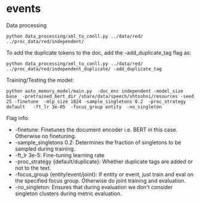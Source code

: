 # events

Data processing
```
python data_processing/xml_to_conll.py ../data/red/ ../proc_data/red/independent/ 
```
To add the duplicate tokens to the doc, add the -add_duplicate_tag flag as:
```
python data_processing/xml_to_conll.py ../data/red/ ../proc_data/red/independent_duplicate/ -add_duplicate_tag 
```

Training/Testing the model:
```
python auto_memory_model/main.py  -doc_enc independent -model_size base  -pretrained_bert_dir /share/data/speech/shtoshni/resources -seed 25 -finetune  -mlp_size 1024 -sample_singletons 0.2  -proc_strategy default   -ft_lr 3e-05  -focus_group entity  -no_singleton
```
Flag info:
* -finetune: Finetunes the document encoder i.e. BERT in this case. Otherwise no finetuning.
* -sample_singletons 0.2: Determines the fraction of singletons to be sampled during training.
* -ft_lr 3e-5: Fine-tuning learning rate
* -proc_strategy {default/duplicate}: Whether duplicate tags are added or not to the text.  
* -focus_group {entity/event/joint}: If entity or event, just train and eval on the specified focus group. Otherwise do joint training and evaluation.
* -no_singleton: Ensures that during evaluation we don't consider singleton clusters during metric evaluation.
 
 

